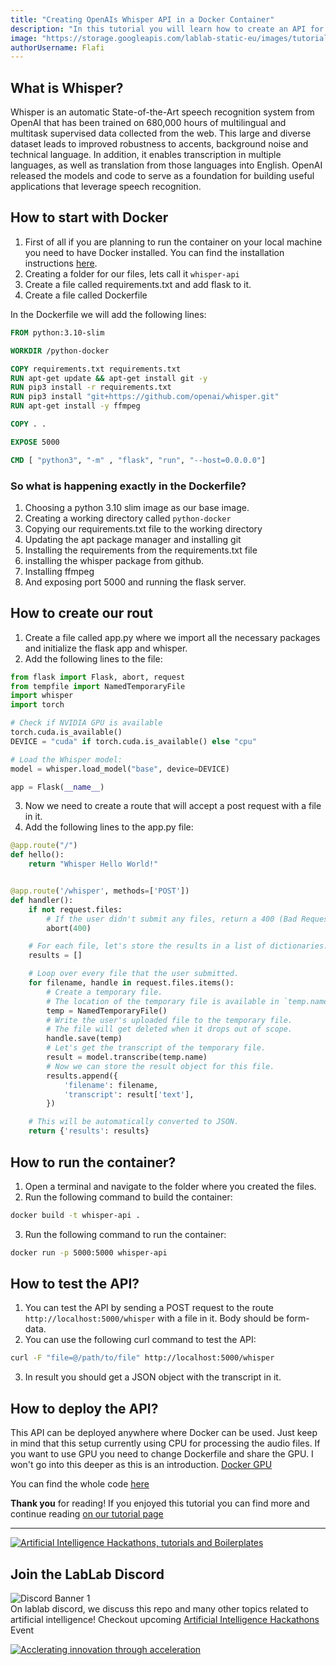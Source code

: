 ```yaml
---
title: "Creating OpenAIs Whisper API in a Docker Container"
description: "In this tutorial you will learn how to create an API for OpenAI's Whisper in a Docker container."
image: "https://storage.googleapis.com/lablab-static-eu/images/tutorials/whisper-tut-thumbnail.png"
authorUsername: Flafi
---
```


## What is Whisper?

Whisper is an automatic State-of-the-Art speech recognition system from OpenAI that has been trained on 680,000 hours 
of multilingual and multitask supervised data collected from the web. This large and diverse 
dataset leads to improved robustness to accents, background noise and technical language. In 
addition, it enables transcription in multiple languages, as well as translation from those 
languages into English. OpenAI released the models and code to serve as a foundation for building useful
applications that leverage speech recognition. 

## How to start with Docker
1. First of all if you are planning to run the container on your local machine you need to have Docker installed.
You can find the installation instructions [here](https://docs.docker.com/get-docker/).
2. Creating a folder for our files, lets call it `whisper-api`
3. Create a file called requirements.txt and add flask to it.
4. Create a file called Dockerfile 

In the Dockerfile we will add the following lines:

```dockerfile
FROM python:3.10-slim

WORKDIR /python-docker

COPY requirements.txt requirements.txt
RUN apt-get update && apt-get install git -y
RUN pip3 install -r requirements.txt
RUN pip3 install "git+https://github.com/openai/whisper.git" 
RUN apt-get install -y ffmpeg

COPY . .

EXPOSE 5000

CMD [ "python3", "-m" , "flask", "run", "--host=0.0.0.0"]
```  
### So what is happening exactly in the Dockerfile?
1. Choosing a python 3.10 slim image as our base image.
2. Creating a working directory called `python-docker`
3. Copying our requirements.txt file to the working directory
4. Updating the apt package manager and installing git
5. Installing the requirements from the requirements.txt file
6. installing the whisper package from github.
7. Installing ffmpeg
8. And exposing port 5000 and running the flask server.

## How to create our rout
1. Create a file called app.py where we import all the necessary packages and initialize the flask app and whisper.
2. Add the following lines to the file:

```python
from flask import Flask, abort, request
from tempfile import NamedTemporaryFile
import whisper
import torch

# Check if NVIDIA GPU is available
torch.cuda.is_available()
DEVICE = "cuda" if torch.cuda.is_available() else "cpu"

# Load the Whisper model:
model = whisper.load_model("base", device=DEVICE)

app = Flask(__name__)
```
3. Now we need to create a route that will accept a post request with a file in it.
4. Add the following lines to the app.py file:

```python
@app.route("/")
def hello():
    return "Whisper Hello World!"


@app.route('/whisper', methods=['POST'])
def handler():
    if not request.files:
        # If the user didn't submit any files, return a 400 (Bad Request) error.
        abort(400)

    # For each file, let's store the results in a list of dictionaries.
    results = []

    # Loop over every file that the user submitted.
    for filename, handle in request.files.items():
        # Create a temporary file.
        # The location of the temporary file is available in `temp.name`.
        temp = NamedTemporaryFile()
        # Write the user's uploaded file to the temporary file.
        # The file will get deleted when it drops out of scope.
        handle.save(temp)
        # Let's get the transcript of the temporary file.
        result = model.transcribe(temp.name)
        # Now we can store the result object for this file.
        results.append({
            'filename': filename,
            'transcript': result['text'],
        })

    # This will be automatically converted to JSON.
    return {'results': results}
```

## How to run the container?
1. Open a terminal and navigate to the folder where you created the files.
2. Run the following command to build the container:

```bash
docker build -t whisper-api .
```
3. Run the following command to run the container:

```bash
docker run -p 5000:5000 whisper-api
```

## How to test the API?
1. You can test the API by sending a POST request to the route `http://localhost:5000/whisper` with a file in it. Body should be form-data.
2. You can use the following curl command to test the API:

```bash
curl -F "file=@/path/to/file" http://localhost:5000/whisper
```
3. In result you should get a JSON object with the transcript in it.

## How to deploy the API?
This API can be deployed anywhere where Docker can be used. Just keep in mind that this setup currently using CPU for processing the audio files.
If you want to use GPU you need to change Dockerfile and share the GPU. I won't go into this deeper as this is an introduction.
[Docker GPU](https://docs.docker.com/config/containers/resource_constraints/)

You can find the whole code [here]()

**Thank you** for reading! If you enjoyed this tutorial you can find more and continue reading 
[on our tutorial page](https://lablab.ai/t/)

---

[![Artificial Intelligence Hackathons, tutorials and Boilerplates](https://storage.googleapis.com/lablab-static-eu/images/github/lablab-banner.jpg)](https://lablab.ai)




## Join the LabLab Discord


![Discord Banner 1](https://discordapp.com/api/guilds/877056448956346408/widget.png?style=banner1)  
On lablab discord, we discuss this repo and many other topics related to artificial intelligence! Checkout upcoming [Artificial Intelligence Hackathons](https://lablab.ai) Event


[![Acclerating innovation through acceleration](https://storage.googleapis.com/lablab-static-eu/images/github/nn-group-loggos.jpg)](https://newnative.ai)
